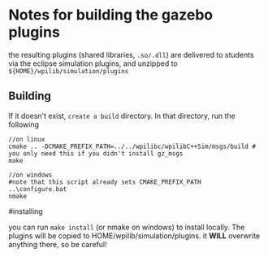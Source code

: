 Notes for building the gazebo plugins
=====================================

the resulting plugins (shared libraries, `.so/.dll`) are delivered to students via the eclipse simulation plugins, and unzipped to `${HOME}/wpilib/simulation/plugins`

## Building
If it doesn't exist, `create a build` directory.
In that directory, run the following

    //on linux
    cmake .. -DCMAKE_PREFIX_PATH=../../wpilibc/wpilibC++Sim/msgs/build # you only need this if you didn't install gz_msgs
    make

    //on windows
    #note that this script already sets CMAKE_PREFIX_PATH
    ..\configure.bat
    nmake


#installing

you can run `make install` (or nmake on windows) to install locally. The plugins will be copied to HOME/wpilib/simulation/plugins. it **WILL** overwrite anything there, so be careful!
